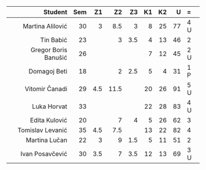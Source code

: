 | Student              | Sem | Z1  | Z2  | Z3  | K1  | K2  | U  | =   |
| --:                  | --: | --: | --: | --: | --: | --: | --:| :-- |
| Martina Alilović     | 30  | 3   | 8.5 |  3  | 8   |  25 |77  |4  U |
| Tin Babić            | 23  |     | 3   |3.5  | 4   |  13 |46  |2    |
| Gregor Boris Banušić | 26  |     |     |     | 7   |  12 |45  |2  U |
| Domagoj Beti         | 18  |     |  2  |2.5  | 5   |   4 |31  |1  P |
| Vitomir Čanadi       | 29  | 4.5 |11.5 |     | 20  |  26 |91  |5  U |
| Luka Horvat          | 33  |     |     |     | 22  |  28 |83  |4  U |
| Edita Kulović        | 20  |     |  7  |  4  | 5   |  26 |62  |3    |
| Tomislav Levanić     | 35  | 4.5 |7.5  |     | 13  |  22 |82  |4    |
| Martina Lučan        | 22  | 3   |  9  |1.5  | 5   |  11 |51  |2    |
| Ivan Posavčević      | 30  | 3.5 |   7 |3.5  | 12  |  13 |69  |3  U |
